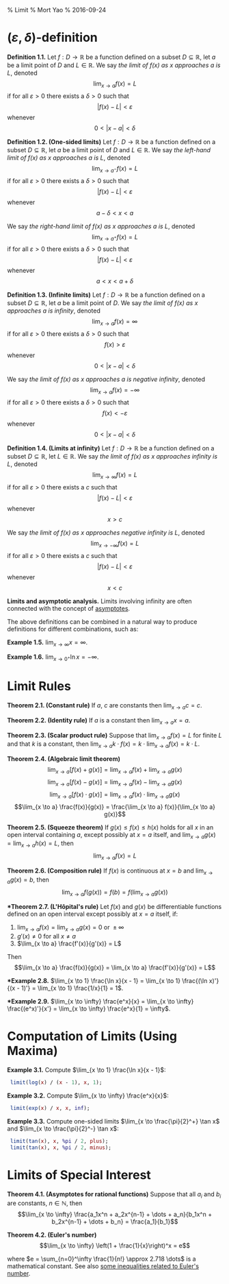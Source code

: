 % Limit
% Mort Yao
% 2016-09-24

# $(ε, δ)$-definition

**Definition 1.1.**
Let $f : D \to \mathbb{R}$ be a function defined on a subset $D \subseteq \mathbb{R}$, let $a$ be a limit point of $D$ and $L \in \mathbb{R}$. We say *the limit of $f(x)$ as $x$ approaches $a$ is $L$*, denoted
$$\lim_{x \to a} f(x) = L$$
if for all $\varepsilon > 0$ there exists a $\delta > 0$ such that
$$|f(x) - L| < \varepsilon$$
whenever
$$0 < |x - a| < \delta$$

**Definition 1.2. (One-sided limits)**
Let $f : D \to \mathbb{R}$ be a function defined on a subset $D \subseteq \mathbb{R}$, let $a$ be a limit point of $D$ and $L \in \mathbb{R}$. We say *the left-hand limit of $f(x)$ as $x$ approaches $a$ is $L$*, denoted
$$\lim_{x \to a^-} f(x) = L$$
if for all $\varepsilon > 0$ there exists a $\delta > 0$ such that
$$|f(x) - L| < \varepsilon$$
whenever
$$a - \delta < x < a$$

We say *the right-hand limit of $f(x)$ as $x$ approaches $a$ is $L$*, denoted
$$\lim_{x \to a^+} f(x) = L$$
if for all $\varepsilon > 0$ there exists a $\delta > 0$ such that
$$|f(x) - L| < \varepsilon$$
whenever
$$a < x < a + \delta$$

**Definition 1.3. (Infinite limits)**
Let $f : D \to \mathbb{R}$ be a function defined on a subset $D \subseteq \mathbb{R}$, let $a$ be a limit point of $D$. We say *the limit of $f(x)$ as $x$ approaches $a$ is infinity*, denoted
$$\lim_{x \to a} f(x) = \infty$$
if for all $\varepsilon > 0$ there exists a $\delta > 0$ such that
$$f(x) > \varepsilon$$
whenever
$$0 < |x - a| < \delta$$

We say *the limit of $f(x)$ as $x$ approaches $a$ is negative infinity*, denoted
$$\lim_{x \to a} f(x) = -\infty$$
if for all $\varepsilon > 0$ there exists a $\delta > 0$ such that
$$f(x) < -\varepsilon$$
whenever
$$0 < |x - a| < \delta$$

**Definition 1.4. (Limits at infinity)**
Let $f : D \to \mathbb{R}$ be a function defined on a subset $D \subseteq \mathbb{R}$, let $L \in \mathbb{R}$. We say *the limit of $f(x)$ as $x$ approaches infinity is $L$*, denoted
$$\lim_{x \to \infty} f(x) = L$$
if for all $\varepsilon > 0$ there exists a $c$ such that
$$|f(x) - L| < \varepsilon$$
whenever
$$x > c$$

We say *the limit of $f(x)$ as $x$ approaches negative infinity is $L$*, denoted
$$\lim_{x \to -\infty} f(x) = L$$
if for all $\varepsilon > 0$ there exists a $c$ such that
$$|f(x) - L| < \varepsilon$$
whenever
$$x < c$$

**Limits and asymptotic analysis.**
Limits involving infinity are often connected with the concept of [asymptotes](/algo/asymptotic-notation).

The above definitions can be combined in a natural way to produce definitions for different combinations, such as:

**Example 1.5.**
$\lim_{x \to \infty} x = \infty$.

**Example 1.6.**
$\lim_{x \to 0^+} \ln x = -\infty$.



# Limit Rules

**Theorem 2.1. (Constant rule)**
If $a$, $c$ are constants then $\lim_{x \to a} c = c$.

**Theorem 2.2. (Identity rule)**
If $a$ is a constant then $\lim_{x \to a} x = a$.

**Theorem 2.3. (Scalar product rule)**
Suppose that $\lim_{x \to a} f(x) = L$ for finite $L$ and that $k$ is a constant, then $\lim_{x \to a} k \cdot f(x) = k \cdot \lim_{x \to a} f(x) = k \cdot L$.

**Theorem 2.4. (Algebraic limit theorem)**
$$\lim_{x \to a} [f(x) + g(x)] = \lim_{x \to a} f(x) + \lim_{x \to a} g(x)$$
$$\lim_{x \to a} [f(x) - g(x)] = \lim_{x \to a} f(x) - \lim_{x \to a} g(x)$$
$$\lim_{x \to a} [f(x) \cdot g(x)] = \lim_{x \to a} f(x) \cdot \lim_{x \to a} g(x)$$
$$\lim_{x \to a} \frac{f(x)}{g(x)} = \frac{\lim_{x \to a} f(x)}{\lim_{x \to a} g(x)}$$

**Theorem 2.5. (Squeeze theorem)**
If $g(x) \leq f(x) \leq h(x)$ holds for all $x$ in an open interval containing $a$, except possibly at $x=a$ itself, and $\lim_{x \to a} g(x) = \lim_{x \to a} h(x) = L$, then
$$\lim_{x \to a} f(x) = L$$

**Theorem 2.6. (Composition rule)**
If $f(x)$ is continuous at $x=b$ and $\lim_{x \to a} g(x) = b$, then
$$\lim_{x \to a} f(g(x)) = f(b) = f\big(\lim_{x \to a} g(x)\big)$$

**\*Theorem 2.7. (L'Hôpital's rule)**
Let $f(x)$ and $g(x)$ be differentiable functions defined on an open interval except possibly at $x=a$ itself, if:

1. $\lim_{x \to a} f(x) = \lim_{x \to a} g(x) = 0 \textrm{ or } \pm\infty$
2. $g'(x) \neq 0$ for all $x \neq a$
3. $\lim_{x \to a} \frac{f'(x)}{g'(x)} = L$

Then
$$\lim_{x \to a} \frac{f(x)}{g(x)} = \lim_{x \to a} \frac{f'(x)}{g'(x)} = L$$

**\*Example 2.8.**
$\lim_{x \to 1} \frac{\ln x}{x - 1} = \lim_{x \to 1} \frac{(\ln x)'}{(x - 1)'} = \lim_{x \to 1} \frac{1/x}{1} = 1$.

**\*Example 2.9.**
$\lim_{x \to \infty} \frac{e^x}{x} = \lim_{x \to \infty} \frac{(e^x)'}{x'} = \lim_{x \to \infty} \frac{e^x}{1} = \infty$.



# Computation of Limits (Using Maxima)

**Example 3.1.**
Compute $\lim_{x \to 1} \frac{\ln x}{x - 1}$:
```maxima
 limit(log(x) / (x - 1), x, 1);
```

**Example 3.2.**
Compute $\lim_{x \to \infty} \frac{e^x}{x}$:
```maxima
 limit(exp(x) / x, x, inf);
```

**Example 3.3.**
Compute one-sided limits $\lim_{x \to \frac{\pi}{2}^+} \tan x$ and $\lim_{x \to \frac{\pi}{2}^-} \tan x$:
```maxima
 limit(tan(x), x, %pi / 2, plus);
 limit(tan(x), x, %pi / 2, minus);
```



# Limits of Special Interest

**Theorem 4.1. (Asymptotes for rational functions)**
Suppose that all $a_i$ and $b_i$ are constants, $n \in \mathbb{N}$, then
$$\lim_{x \to \infty} \frac{a_1x^n + a_2x^{n-1} + \dots + a_n}{b_1x^n + b_2x^{n-1} + \dots + b_n} = \frac{a_1}{b_1}$$

**Theorem 4.2. (Euler's number)**
$$\lim_{x \to \infty} \left(1 + \frac{1}{x}\right)^x = e$$

where $e = \sum_{n=0}^\infty \frac{1}{n!} \approx 2.718 \dots$ is a mathematical constant. See also [some inequalities related to Euler's number](/math/analysis/inequalities).
